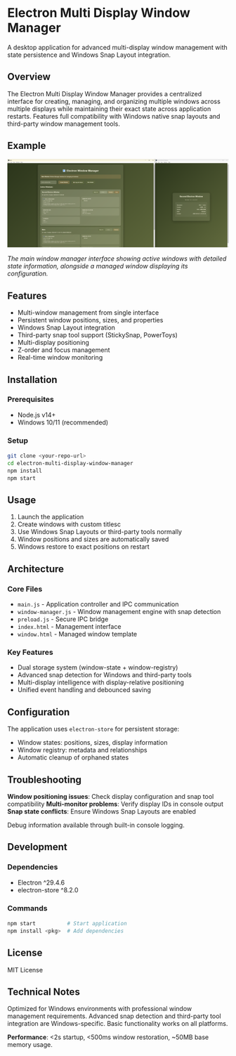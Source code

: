 # Electron Multi Display Window Manager

A desktop application for advanced multi-display window management with state persistence and Windows Snap Layout integration.

## Overview

The Electron Multi Display Window Manager provides a centralized interface for creating, managing, and organizing multiple windows across multiple displays while maintaining their exact state across application restarts. Features full compatibility with Windows native snap layouts and third-party window management tools.

## Example

![Application Screenshot](Repo%20Images/Example%201.png)

*The main window manager interface showing active windows with detailed state information, alongside a managed window displaying its configuration.*

## Features

- Multi-window management from single interface
- Persistent window positions, sizes, and properties
- Windows Snap Layout integration
- Third-party snap tool support (StickySnap, PowerToys)
- Multi-display positioning
- Z-order and focus management
- Real-time window monitoring

## Installation

### Prerequisites
- Node.js v14+
- Windows 10/11 (recommended)

### Setup
```bash
git clone <your-repo-url>
cd electron-multi-display-window-manager
npm install
npm start
```

## Usage

1. Launch the application
2. Create windows with custom titlesc
3. Use Windows Snap Layouts or third-party tools normally
4. Window positions and sizes are automatically saved
5. Windows restore to exact positions on restart

## Architecture

### Core Files
- `main.js` - Application controller and IPC communication
- `window-manager.js` - Window management engine with snap detection
- `preload.js` - Secure IPC bridge
- `index.html` - Management interface
- `window.html` - Managed window template

### Key Features
- Dual storage system (window-state + window-registry)
- Advanced snap detection for Windows and third-party tools
- Multi-display intelligence with display-relative positioning
- Unified event handling and debounced saving

## Configuration

The application uses `electron-store` for persistent storage:
- Window states: positions, sizes, display information
- Window registry: metadata and relationships
- Automatic cleanup of orphaned states

## Troubleshooting

**Window positioning issues**: Check display configuration and snap tool compatibility
**Multi-monitor problems**: Verify display IDs in console output
**Snap state conflicts**: Ensure Windows Snap Layouts are enabled

Debug information available through built-in console logging.

## Development

### Dependencies
- Electron ^29.4.6
- electron-store ^8.2.0

### Commands
```bash
npm start          # Start application
npm install <pkg>  # Add dependencies
```

## License

MIT License

## Technical Notes

Optimized for Windows environments with professional window management requirements. Advanced snap detection and third-party tool integration are Windows-specific. Basic functionality works on all platforms.

**Performance**: <2s startup, <500ms window restoration, ~50MB base memory usage. 